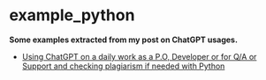 # example_python

**Some examples extracted from my post on ChatGPT usages.**

- [Using ChatGPT on a daily work as a P.O, Developer or for Q/A or Support and checking plagiarism if needed with Python](https://flaven.fr/2023/02/using-chatgpt-on-a-daily-work-as-a-p-o-developer-or-for-q-a-or-support-and-checking-plagiarism-if-needed-with-python/)




